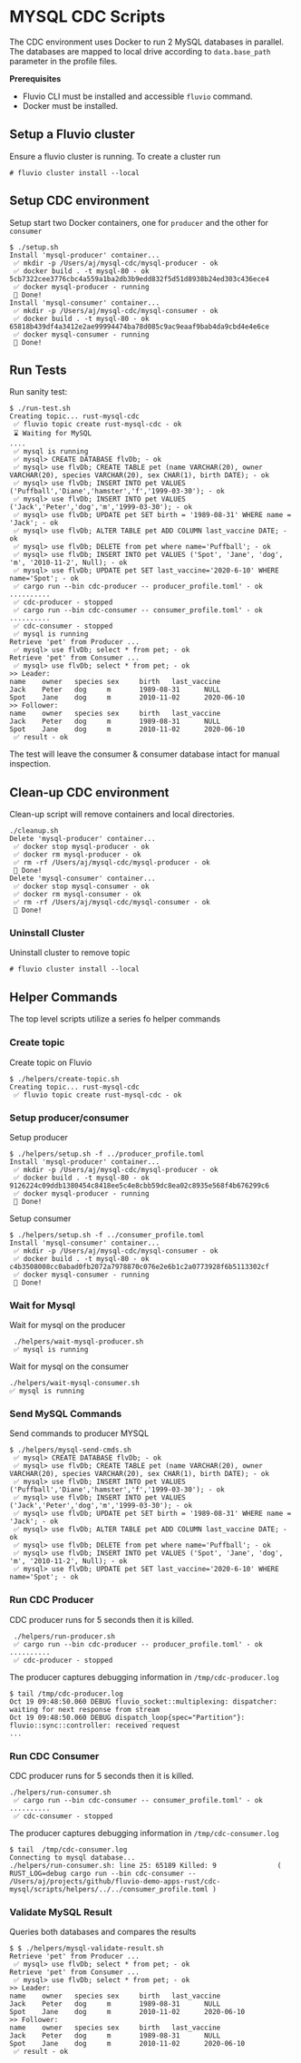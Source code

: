 # MYSQL CDC Scripts

The CDC environment uses Docker to run 2 MySQL databases in parallel. The databases are mapped to local drive according to `data.base_path` parameter in the profile files.

**Prerequisites** 
* Fluvio CLI must be installed and accessible `fluvio` command.
* Docker must be installed.

## Setup a Fluvio cluster

Ensure a fluvio cluster is running. To create a cluster run

```
# fluvio cluster install --local
```

## Setup CDC environment

Setup start two Docker containers, one for `producer` and the other for `consumer`

```
$ ./setup.sh 
Install 'mysql-producer' container...
 ✅ mkdir -p /Users/aj/mysql-cdc/mysql-producer - ok
 ✅ docker build . -t mysql-80 - ok
5cb7322cee3776cbc4a559a1ba2db3b9edd832f5d51d8938b24ed303c436ece4
 ✅ docker mysql-producer - running
 🎉 Done!
Install 'mysql-consumer' container...
 ✅ mkdir -p /Users/aj/mysql-cdc/mysql-consumer - ok
 ✅ docker build . -t mysql-80 - ok
65818b439df4a3412e2ae99994474ba78d085c9ac9eaaf9bab4da9cbd4e4e6ce
 ✅ docker mysql-consumer - running
 🎉 Done!
```

## Run Tests

Run sanity test:

```
$ ./run-test.sh 
Creating topic... rust-mysql-cdc
 ✅ fluvio topic create rust-mysql-cdc - ok
 ⌛ Waiting for MySQL
....
 ✅ mysql is running
 ✅ mysql> CREATE DATABASE flvDb; - ok
 ✅ mysql> use flvDb; CREATE TABLE pet (name VARCHAR(20), owner VARCHAR(20), species VARCHAR(20), sex CHAR(1), birth DATE); - ok
 ✅ mysql> use flvDb; INSERT INTO pet VALUES ('Puffball','Diane','hamster','f','1999-03-30'); - ok
 ✅ mysql> use flvDb; INSERT INTO pet VALUES ('Jack','Peter','dog','m','1999-03-30'); - ok
 ✅ mysql> use flvDb; UPDATE pet SET birth = '1989-08-31' WHERE name = 'Jack'; - ok
 ✅ mysql> use flvDb; ALTER TABLE pet ADD COLUMN last_vaccine DATE; - ok
 ✅ mysql> use flvDb; DELETE from pet where name='Puffball'; - ok
 ✅ mysql> use flvDb; INSERT INTO pet VALUES ('Spot', 'Jane', 'dog', 'm', '2010-11-2', Null); - ok
 ✅ mysql> use flvDb; UPDATE pet SET last_vaccine='2020-6-10' WHERE name='Spot'; - ok
 ✅ cargo run --bin cdc-producer -- producer_profile.toml' - ok
..........
 ✅ cdc-producer - stopped
 ✅ cargo run --bin cdc-consumer -- consumer_profile.toml' - ok
..........
 ✅ cdc-consumer - stopped
 ✅ mysql is running
Retrieve 'pet' from Producer ...
 ✅ mysql> use flvDb; select * from pet; - ok
Retrieve 'pet' from Consumer ...
 ✅ mysql> use flvDb; select * from pet; - ok
>> Leader:
name    owner   species sex     birth   last_vaccine
Jack    Peter   dog     m       1989-08-31      NULL
Spot    Jane    dog     m       2010-11-02      2020-06-10
>> Follower:
name    owner   species sex     birth   last_vaccine
Jack    Peter   dog     m       1989-08-31      NULL
Spot    Jane    dog     m       2010-11-02      2020-06-10
 ✅ result - ok
```
The test will leave the consumer & consumer database intact for manual inspection.


## Clean-up CDC environment

Clean-up script will remove containers and local directories.

```
./cleanup.sh 
Delete 'mysql-producer' container...
 ✅ docker stop mysql-producer - ok
 ✅ docker rm mysql-producer - ok
 ✅ rm -rf /Users/aj/mysql-cdc/mysql-producer - ok
 🎉 Done!
Delete 'mysql-consumer' container...
 ✅ docker stop mysql-consumer - ok
 ✅ docker rm mysql-consumer - ok
 ✅ rm -rf /Users/aj/mysql-cdc/mysql-consumer - ok
 🎉 Done! 
```

### Uninstall Cluster

Uninstall cluster to remove topic

```
# fluvio cluster install --local
```


## Helper Commands

The top level scripts utilize a series fo helper commands

### Create topic

Create topic on Fluvio

```
$ ./helpers/create-topic.sh
Creating topic... rust-mysql-cdc
 ✅ fluvio topic create rust-mysql-cdc - ok
```

### Setup producer/consumer

Setup producer

```
$ ./helpers/setup.sh -f ../producer_profile.toml
Install 'mysql-producer' container...
 ✅ mkdir -p /Users/aj/mysql-cdc/mysql-producer - ok
 ✅ docker build . -t mysql-80 - ok
9126224c09ddb1380454c8418ee5c4e8cbb59dc8ea02c8935e568f4b676299c6
 ✅ docker mysql-producer - running
 🎉 Done!
```

Setup consumer

```
$ ./helpers/setup.sh -f ../consumer_profile.toml
Install 'mysql-consumer' container...
 ✅ mkdir -p /Users/aj/mysql-cdc/mysql-consumer - ok
 ✅ docker build . -t mysql-80 - ok
c4b3508008cc0abad0fb2072a7978870c076e2e6b1c2a0773928f6b5113302cf
 ✅ docker mysql-consumer - running
 🎉 Done!
```

### Wait for Mysql 

Wait for mysql on the producer

```
 ./helpers/wait-mysql-producer.sh 
 ✅ mysql is running
 ```

 Wait for mysql on the consumer

 ```
 ./helpers/wait-mysql-consumer.sh 
 ✅ mysql is running
 ```

### Send MySQL Commands

Send commands to producer MYSQL

```
$ ./helpers/mysql-send-cmds.sh
 ✅ mysql> CREATE DATABASE flvDb; - ok
 ✅ mysql> use flvDb; CREATE TABLE pet (name VARCHAR(20), owner VARCHAR(20), species VARCHAR(20), sex CHAR(1), birth DATE); - ok
 ✅ mysql> use flvDb; INSERT INTO pet VALUES ('Puffball','Diane','hamster','f','1999-03-30'); - ok
 ✅ mysql> use flvDb; INSERT INTO pet VALUES ('Jack','Peter','dog','m','1999-03-30'); - ok
 ✅ mysql> use flvDb; UPDATE pet SET birth = '1989-08-31' WHERE name = 'Jack'; - ok
 ✅ mysql> use flvDb; ALTER TABLE pet ADD COLUMN last_vaccine DATE; - ok
 ✅ mysql> use flvDb; DELETE from pet where name='Puffball'; - ok
 ✅ mysql> use flvDb; INSERT INTO pet VALUES ('Spot', 'Jane', 'dog', 'm', '2010-11-2', Null); - ok
 ✅ mysql> use flvDb; UPDATE pet SET last_vaccine='2020-6-10' WHERE name='Spot'; - ok
```

### Run CDC Producer

CDC producer runs for 5 seconds then it is killed. 

```
 ./helpers/run-producer.sh 
 ✅ cargo run --bin cdc-producer -- producer_profile.toml' - ok
..........
 ✅ cdc-producer - stopped
```

The producer captures debugging information in `/tmp/cdc-producer.log`

```
$ tail /tmp/cdc-producer.log
Oct 19 09:48:50.060 DEBUG fluvio_socket::multiplexing: dispatcher: waiting for next response from stream 
Oct 19 09:48:50.060 DEBUG dispatch_loop{spec="Partition"}: fluvio::sync::controller: received request
...
```

### Run CDC Consumer

CDC producer runs for 5 seconds then it is killed. 

```
./helpers/run-consumer.sh 
 ✅ cargo run --bin cdc-consumer -- consumer_profile.toml' - ok
..........
 ✅ cdc-consumer - stopped
```

The producer captures debugging information in `/tmp/cdc-consumer.log`

```
$ tail  /tmp/cdc-consumer.log
Connecting to mysql database... 
./helpers/run-consumer.sh: line 25: 65189 Killed: 9               ( RUST_LOG=debug cargo run --bin cdc-consumer -- /Users/aj/projects/github/fluvio-demo-apps-rust/cdc-mysql/scripts/helpers/../../consumer_profile.toml )
```

### Validate MySQL Result

Queries both databases and compares the results

```
$ $ ./helpers/mysql-validate-result.sh
Retrieve 'pet' from Producer ...
 ✅ mysql> use flvDb; select * from pet; - ok
Retrieve 'pet' from Consumer ...
 ✅ mysql> use flvDb; select * from pet; - ok
>> Leader:
name    owner   species sex     birth   last_vaccine
Jack    Peter   dog     m       1989-08-31      NULL
Spot    Jane    dog     m       2010-11-02      2020-06-10
>> Follower:
name    owner   species sex     birth   last_vaccine
Jack    Peter   dog     m       1989-08-31      NULL
Spot    Jane    dog     m       2010-11-02      2020-06-10
 ✅ result - ok
```